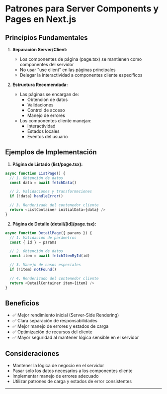 # Patrones para Server Components y Pages en Next.js

## Principios Fundamentales

1. **Separación Server/Client:**

   - Los componentes de página (page.tsx) se mantienen como componentes del servidor
   - No usar "use client" en las páginas principales
   - Delegar la interactividad a componentes cliente específicos

2. **Estructura Recomendada:**
   - Las páginas se encargan de:
     - Obtención de datos
     - Validaciones
     - Control de acceso
     - Manejo de errores
   - Los componentes cliente manejan:
     - Interactividad
     - Estados locales
     - Eventos del usuario

## Ejemplos de Implementación

1. **Página de Listado (list/page.tsx):**

```typescript
async function ListPage() {
  // 1. Obtención de datos
  const data = await fetchData()

  // 2. Validaciones y transformaciones
  if (!data) handleError()

  // 3. Renderizado del contenedor cliente
  return <ListContainer initialData={data} />
}
```

2. **Página de Detalle (detail/[id]/page.tsx):**

```typescript
async function DetailPage({ params }) {
  // 1. Validación de parámetros
  const { id } = params

  // 2. Obtención de datos
  const item = await fetchItemById(id)

  // 3. Manejo de casos especiales
  if (!item) notFound()

  // 4. Renderizado del contenedor cliente
  return <DetailContainer item={item} />
}
```

## Beneficios

- ✅ Mejor rendimiento inicial (Server-Side Rendering)
- ✅ Clara separación de responsabilidades
- ✅ Mejor manejo de errores y estados de carga
- ✅ Optimización de recursos del cliente
- ✅ Mayor seguridad al mantener lógica sensible en el servidor

## Consideraciones

- Mantener la lógica de negocio en el servidor
- Pasar solo los datos necesarios a los componentes cliente
- Implementar manejo de errores adecuado
- Utilizar patrones de carga y estados de error consistentes

---
